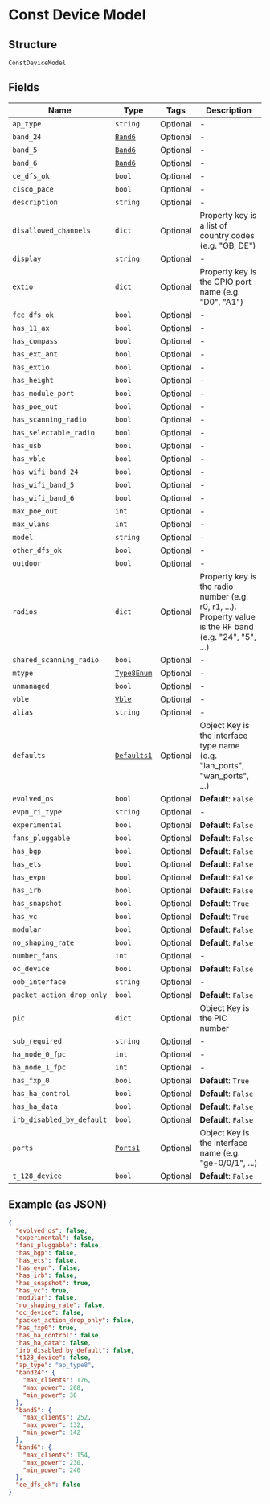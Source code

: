 
# Const Device Model

## Structure

`ConstDeviceModel`

## Fields

| Name | Type | Tags | Description |
|  --- | --- | --- | --- |
| `ap_type` | `string` | Optional | - |
| `band_24` | [`Band6`](../../doc/models/band-6.md) | Optional | - |
| `band_5` | [`Band6`](../../doc/models/band-6.md) | Optional | - |
| `band_6` | [`Band6`](../../doc/models/band-6.md) | Optional | - |
| `ce_dfs_ok` | `bool` | Optional | - |
| `cisco_pace` | `bool` | Optional | - |
| `description` | `string` | Optional | - |
| `disallowed_channels` | `dict` | Optional | Property key is a list of country codes (e.g. "GB, DE") |
| `display` | `string` | Optional | - |
| `extio` | [`dict`](../../doc/models/extio.md) | Optional | Property key is the GPIO port name (e.g. "D0", "A1") |
| `fcc_dfs_ok` | `bool` | Optional | - |
| `has_11_ax` | `bool` | Optional | - |
| `has_compass` | `bool` | Optional | - |
| `has_ext_ant` | `bool` | Optional | - |
| `has_extio` | `bool` | Optional | - |
| `has_height` | `bool` | Optional | - |
| `has_module_port` | `bool` | Optional | - |
| `has_poe_out` | `bool` | Optional | - |
| `has_scanning_radio` | `bool` | Optional | - |
| `has_selectable_radio` | `bool` | Optional | - |
| `has_usb` | `bool` | Optional | - |
| `has_vble` | `bool` | Optional | - |
| `has_wifi_band_24` | `bool` | Optional | - |
| `has_wifi_band_5` | `bool` | Optional | - |
| `has_wifi_band_6` | `bool` | Optional | - |
| `max_poe_out` | `int` | Optional | - |
| `max_wlans` | `int` | Optional | - |
| `model` | `string` | Optional | - |
| `other_dfs_ok` | `bool` | Optional | - |
| `outdoor` | `bool` | Optional | - |
| `radios` | `dict` | Optional | Property key is the radio number (e.g. r0, r1, ...). Property value is the RF band (e.g. "24", "5", ...) |
| `shared_scanning_radio` | `bool` | Optional | - |
| `mtype` | [`Type8Enum`](../../doc/models/type-8-enum.md) | Optional | - |
| `unmanaged` | `bool` | Optional | - |
| `vble` | [`Vble`](../../doc/models/vble.md) | Optional | - |
| `alias` | `string` | Optional | - |
| `defaults` | [`Defaults1`](../../doc/models/defaults-1.md) | Optional | Object Key is the interface type name (e.g. "lan_ports", "wan_ports", ...) |
| `evolved_os` | `bool` | Optional | **Default**: `False` |
| `evpn_ri_type` | `string` | Optional | - |
| `experimental` | `bool` | Optional | **Default**: `False` |
| `fans_pluggable` | `bool` | Optional | **Default**: `False` |
| `has_bgp` | `bool` | Optional | **Default**: `False` |
| `has_ets` | `bool` | Optional | **Default**: `False` |
| `has_evpn` | `bool` | Optional | **Default**: `False` |
| `has_irb` | `bool` | Optional | **Default**: `False` |
| `has_snapshot` | `bool` | Optional | **Default**: `True` |
| `has_vc` | `bool` | Optional | **Default**: `True` |
| `modular` | `bool` | Optional | **Default**: `False` |
| `no_shaping_rate` | `bool` | Optional | **Default**: `False` |
| `number_fans` | `int` | Optional | - |
| `oc_device` | `bool` | Optional | **Default**: `False` |
| `oob_interface` | `string` | Optional | - |
| `packet_action_drop_only` | `bool` | Optional | **Default**: `False` |
| `pic` | `dict` | Optional | Object Key is the PIC number |
| `sub_required` | `string` | Optional | - |
| `ha_node_0_fpc` | `int` | Optional | - |
| `ha_node_1_fpc` | `int` | Optional | - |
| `has_fxp_0` | `bool` | Optional | **Default**: `True` |
| `has_ha_control` | `bool` | Optional | **Default**: `False` |
| `has_ha_data` | `bool` | Optional | **Default**: `False` |
| `irb_disabled_by_default` | `bool` | Optional | **Default**: `False` |
| `ports` | [`Ports1`](../../doc/models/ports-1.md) | Optional | Object Key is the interface name (e.g. "ge-0/0/1", ...) |
| `t_128_device` | `bool` | Optional | **Default**: `False` |

## Example (as JSON)

```json
{
  "evolved_os": false,
  "experimental": false,
  "fans_pluggable": false,
  "has_bgp": false,
  "has_ets": false,
  "has_evpn": false,
  "has_irb": false,
  "has_snapshot": true,
  "has_vc": true,
  "modular": false,
  "no_shaping_rate": false,
  "oc_device": false,
  "packet_action_drop_only": false,
  "has_fxp0": true,
  "has_ha_control": false,
  "has_ha_data": false,
  "irb_disabled_by_default": false,
  "t128_device": false,
  "ap_type": "ap_type8",
  "band24": {
    "max_clients": 176,
    "max_power": 208,
    "min_power": 38
  },
  "band5": {
    "max_clients": 252,
    "max_power": 132,
    "min_power": 142
  },
  "band6": {
    "max_clients": 154,
    "max_power": 230,
    "min_power": 240
  },
  "ce_dfs_ok": false
}
```

